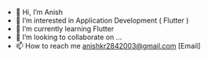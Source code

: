 - 👋 Hi, I’m Anish
- 👀 I’m interested in Application Development ( Flutter )
- 🌱 I’m currently learning Flutter
- 💞️ I’m looking to collaborate on ...
- 📫 How to reach me anishkr2842003@gmail.com [Email]

<!---
anishkr2842003/anishkr2842003 is a ✨ special ✨ repository because its `README.md` (this file) appears on your GitHub profile.
You can click the Preview link to take a look at your changes.
--->
